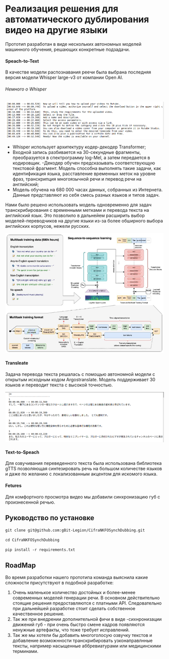 # Реализация решения для автоматического дублирования видео на другие языки

Прототип разработан в виде нескольких автономных моделей машинного обучения, решающих конкретные подзадачи.

#### Speach-to-Text

В качестве модели распознавания реечи была выбрана последняя версия модели Whisper large-v3 от компании Open AI.

###### Немного о Whisper

![Alt img](/sample/transcribe.png)

- Whisper использует архитектуру кодер-декодер Transformer;
- Входной запись разбивается на 30-секундные фрагменты, преобразуется в спектрограмму log-Mel, а затем передается в кодировщик.
-Декодер обучен предсказывать соответствующую текстовой фрагмент.
Модель способна выполнять такие задачи, как идентификация языка, расставление временных меток на уровне фраз, транскрипция многоязычной речи и перевод речи на английский;
- Модель обучена на 680 000 часах данных, собранных из Интернета. Данные представляют из себя смесь разных языков и типов задач.

Нами было решено использовать модель одновременно для задач транскрибирования с временными метками и перевода текста на английский язык. 
Это позволило в дальнейем расширить выбор моделей-переводчиков на другие языки из-за более обширного выбора английских корпусов, нежели русских.

![Alt img](/sample/whisper.png)

#### Transleate

Задача перевода текста решалась с помощью автономной модели с открытым исходным кодом Argostranslate. Модель поддерживает 30 языков и переводит текста с высокой точностью.

![Alt img](/sample/translate.png)

#### Text-to-Speach

Для  озвучивания переведенного текста была использована библиотека gTTS позволяющая  синтезировать речь на большом количестве языков и даже по желанию с локализованным акцентом для искомого языка.


#### Fetures

Для комфортного просмотра видео мы добавили синхронизацию губ с произнесенной речью.

## Руководство по установке
`git clone git@github.com:gBit-Legion/CifraNKFOSynchDubbing.git`

`cd CifraNKFOSynchDubbing`

`pip install -r requirements.txt`

## RoadMap

Во время разработки нашего прототипа команда выяснила какие сложности присутствуют в подобной разработке:

1) Очень маленькое количество достойных и более-менее современных моделей генерации речи. В основном действительно стоящие решения предоставляются с платными API. Следовательно при дальнейшей разработке стоит сделать собственное качественное решение.
2) Так же при внедрении дополнительной фичи в виде -сихнронизации движений губ - при очень быстро смене кадров появляются ненужные артефакты, что тоже требует исправлений.
3) Так же мы хотели бы добавить многоголосую озвучку текстов и добавление возможнности транскрибировать узконаправлнные тексты, например насыщенные аббревиатурами или медицинскими терминами.
